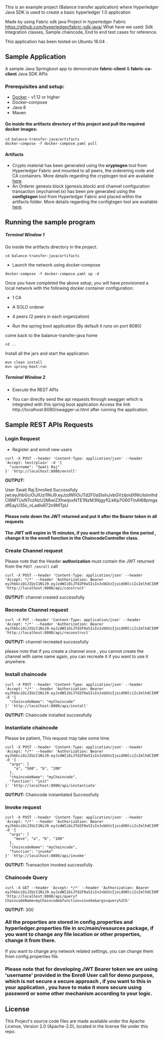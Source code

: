 This is an example project (Balance transfer application) where Hyperledger Java SDK is used to create a basic hyperledger 1.0 application

Made by using Fabric sdk java Project in hyperledger Fabric
  https://github.com/hyperledger/fabric-sdk-java/
  What have we used:
   Sdk Integration classes, 
   Sample chaincode, 
   End to end test cases for reference.
   
   This application has been tested on Ubuntu 16.04 .
## Sample Application

A sample Java Springboot app to demonstrate **__fabric-client__** & **__fabric-ca-client__** Java SDK APIs

### Prerequisites and setup:

* [Docker](https://www.docker.com/products/overview) - v1.12 or higher
* Docker-compose
* Java 8
* Maven


#### Go inside the artifacts directory of this project and pull the required docker images:
```
cd balance-transfer-java/artifacts
docker-compose -f docker-compose.yaml pull
```


#### Artifacts
* Crypto material has been generated using the **cryptogen** tool from Hyperledger Fabric and mounted to all peers, the orderering node and CA containers. More details regarding the cryptogen tool are available [here](http://hyperledger-fabric.readthedocs.io/en/latest/build_network.html#crypto-generator).
* An Orderer genesis block (genesis.block) and channel configuration transaction (mychannel.tx) has been pre generated using the **configtxgen** tool from Hyperledger Fabric and placed within the artifacts folder. More details regarding the configtxgen tool are available [here](http://hyperledger-fabric.readthedocs.io/en/latest/build_network.html#configuration-transaction-generator).

## Running the sample program


##### Terminal Window 1

Go inside the artifacts directory in the project.

```
cd balance-transfer-java/artifacts
```

* Launch the network using docker-compose

```
docker-compose -f docker-compose.yaml up -d
```

Once you have completed the above setup, you will have provisioned a local network with the following docker container configuration:

* 1 CA
* A SOLO orderer
* 4 peers (2 peers in each organization)

* Run the spring boot application (By default it runs on port 8080) 

come back to the balance-transfer-java home

```
cd ..
```

Install all the jars and start the application

```
mvn clean install
mvn spring-boot:run
```

##### Terminal Window 2

* Execute the REST APIs 

* You can directly send the api requests through swagger which is integrated with this spring boot application
  Access the link http://localhost:8080/swagger-ui.html after running the application.



## Sample REST APIs Requests

### Login Request

* Register and enroll new users 

```
curl -X POST --header 'Content-Type: application/json' --header 'Accept: text/plain' -d '{
  "username": "Swati Raj"
}' 'http://localhost:8080/enroll'
```

**OUTPUT:**


User Swati Raj Enrolled Successfuly  jwt:eyJhbGciOiJIUzI1NiJ9.eyJzdWIiOiJTd2F0aSIsInJvbGVzIjoidXNlciIsImlhdCI6MTUxNTczNzU2MiwiZXhwIjoxNTE1NzM3NjgyfQ.kKp7G60TInAl68pmgadfEayU35x_nLadIoR72n9MTpU

#### Please note down the JWT returned and put it after the Bearer token in all requests

#### The JWT will expire in 15 minutes, if you want to change the time period , change it in the enroll function in the ChaincodeController class. 


### Create Channel request

Please note that the Header **authorization** must contain the JWT returned from the `POST /enroll` call

```
curl -X POST --header 'Content-Type: application/json' --header 'Accept: */*' --header 'Authorization: Bearer eyJhbGciOiJIUzI1NiJ9.eyJzdWIiOiJTd2F0aSIsInJvbGVzIjoidXNlciIsImlhdCI6MTUxNTczNzU2MiwiZXhwIjoxNTE1NzM3NjgyfQ.kKp7G60TInAl68pmgadfEayU35x_nLadIoR72n9MTpU' 'http://localhost:8080/api/construct'
```

**OUTPUT:**
channel created successfully




### Recreate Channel request

```
curl -X PUT --header 'Content-Type: application/json' --header 'Accept: */*' --header 'Authorization: Bearer eyJhbGciOiJIUzI1NiJ9.eyJzdWIiOiJTd2F0aSIsInJvbGVzIjoidXNlciIsImlhdCI6MTUxNTczNzU2MiwiZXhwIjoxNTE1NzM3NjgyfQ.kKp7G60TInAl68pmgadfEayU35x_nLadIoR72n9MTpU' 'http://localhost:8080/api/reconstruct'
```
**OUTPUT:**
channel recreated successfully


please note that if you create a channel once , you cannot create the channel with same name  again, you can recreate it if you want to use it anywhere.


### Install chaincode

```
curl -X POST --header 'Content-Type: application/json' --header 'Accept: */*' --header 'Authorization: Bearer eyJhbGciOiJIUzI1NiJ9.eyJzdWIiOiJTd2F0aSIsInJvbGVzIjoidXNlciIsImlhdCI6MTUxNTczNzU2MiwiZXhwIjoxNTE1NzM3NjgyfQ.kKp7G60TInAl68pmgadfEayU35x_nLadIoR72n9MTpU' -d '{
  "chaincodeName": "myChaincode"
}' 'http://localhost:8080/api/install'
```
**OUTPUT:**
Chaincode installed successfully


### Instantiate chaincode

Please be patient, This request may take some time.

```
curl -X POST --header 'Content-Type: application/json' --header 'Accept: */*' --header 'Authorization: Bearer eyJhbGciOiJIUzI1NiJ9.eyJzdWIiOiJTd2F0aSIsInJvbGVzIjoidXNlciIsImlhdCI6MTUxNTczNzU2MiwiZXhwIjoxNTE1NzM3NjgyfQ.kKp7G60TInAl68pmgadfEayU35x_nLadIoR72n9MTpU' -d '{
  "args": [
    "a", "500", "b", "200"
  ],
  "chaincodeName": "myChaincode",
  "function": "init"
}' 'http://localhost:8080/api/instantiate'
```
**OUTPUT:**
Chaincode instantiated Successfully

### Invoke request

```
curl -X POST --header 'Content-Type: application/json' --header 'Accept: */*' --header 'Authorization: Bearer eyJhbGciOiJIUzI1NiJ9.eyJzdWIiOiJTd2F0aSIsInJvbGVzIjoidXNlciIsImlhdCI6MTUxNTczNzU2MiwiZXhwIjoxNTE1NzM3NjgyfQ.kKp7G60TInAl68pmgadfEayU35x_nLadIoR72n9MTpU' -d '{
  "args": [
    "move", "a", "b", "100"
  ],
  "chaincodeName": "myChaincode",
  "function": "invoke"
}' 'http://localhost:8080/api/invoke'
```
**OUTPUT:**
Transaction invoked successfully

### Chaincode Query

```
curl -X GET --header 'Accept: */*' --header 'Authorization: Bearer eyJhbGciOiJIUzI1NiJ9.eyJzdWIiOiJTd2F0aSIsInJvbGVzIjoidXNlciIsImlhdCI6MTUxNTczNzU2MiwiZXhwIjoxNTE1NzM3NjgyfQ.kKp7G60TInAl68pmgadfEayU35x_nLadIoR72n9MTpU' 'http://localhost:8080/api/query?ChaincodeName=myChaincode&function=invoke&args=query%2Cb'
```
**OUTPUT:**
300


### All the properties are stored in config.properties and hyperledger.properties file in  src/main/resources package, if you want to change any file location or other properties, change it from there.
   If you want to change any network related settings, you can change them from config.properties file.


### Please note that for developing JWT Bearer token we are using 'username' provided in the Enroll User call for demo purpose, which is not secure a secure approach , if you want to this in your application , you have to make it more secure using password or some other mechanism according to your logic.

## License

This Project's source code files are made available under the Apache License, Version 2.0 (Apache-2.0), located in the license file under this repo.

